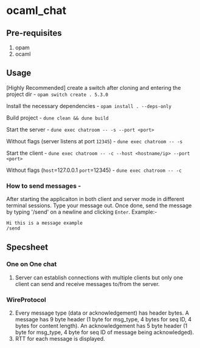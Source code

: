 # ocaml_chat

## Pre-requisites
1. opam
2. ocaml
    
## Usage
[Highly Recommended] create a switch after cloning and entering the project dir - 
`opam switch create . 5.3.0`

Install the necessary dependencies - 
`opam install . --deps-only`

Build project - 
`dune clean && dune build`

Start the server -
`dune exec chatroom -- -s --port <port>`

Without flags (server listens at port `12345`) -
`dune exec chatroom -- -s`

Start the client - 
`dune exec chatroom -- -c --host <hostname/ip> --port <port>`

Without flags (`host`=127.0.0.1 `port`=12345) - 
`dune exec chatroom -- -c`

### How to send messages -
After starting the applicaiton in both client and server mode in different terminal sessions. Type your message out.
Once done, send the message by typing '/send' on a newline and clicking `Enter`. Example:-
```
Hi this is a message example
/send
```
## Specsheet
### One on One chat
1. Server can establish connections with multiple clients but only one client can send and receive messages to/from the server.
### WireProtocol
2. Every message type (data or acknowledgement) has header bytes.
   A message has 9 byte header (1 byte for msg_type, 4 bytes for seq ID, 4 bytes for content length).
   An acknowledgement has 5 byte header (1 byte for msg_type, 4 byte for seq ID of message being acknowledged).
3. RTT for each message is displayed.
